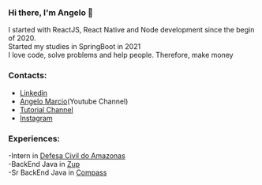 ### Hi there, I'm Angelo 👋
I started with ReactJS, React Native and Node development since the begin of 2020.<br>
Started my studies in SpringBoot in 2021<br>
I love code, solve problems and help people. Therefore, make money
### Contacts:
- <a href="https://www.linkedin.com/in/angelo-marcio-a60b9016a/">Linkedin</a> <br>
- <a href="https://www.youtube.com/channel/UCjy-nU3U4cqDLoGX8gruiow">Angelo Marcio</a>(Youtube Channel) <br>
- <a href="https://www.youtube.com/@djpfs">Tutorial Channel</a>
- <a href="https://www.instagram.com/angelo.marcio_dev/">Instagram</a>
### Experiences:
-Intern in <a href="http://www.defesacivil.am.gov.br/">Defesa Civil do Amazonas</a> <br>
-BackEnd Java in <a href="https://www.zup.com.br/">Zup</a> <br>
-Sr BackEnd Java in <a href="https://compass.uol/pt/home/?utm_source=google-ads&utm_medium=ppc&utm_campaign=compasso-uol-institucional&utm_term=compass%20uol&gclid=Cj0KCQjwk7ugBhDIARIsAGuvgPbzlNjLm-s7qqARYlgGqIOPmG5SpZw1ZJ_WDFEbQ7-GolDDJNQvpxAaAj8HEALw_wcB">Compass</a>
